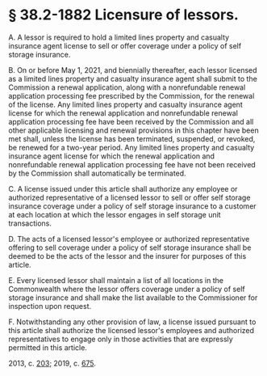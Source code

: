 # § 38.2-1882 Licensure of lessors.

<p>A. A lessor is required to hold a limited lines property and casualty insurance agent license to sell or offer coverage under a policy of self storage insurance.</p><p>B. On or before May 1, 2021, and biennially thereafter, each lessor licensed as a limited lines property and casualty insurance agent shall submit to the Commission a renewal application, along with a nonrefundable renewal application processing fee prescribed by the Commission, for the renewal of the license. Any limited lines property and casualty insurance agent license for which the renewal application and nonrefundable renewal application processing fee have been received by the Commission and all other applicable licensing and renewal provisions in this chapter have been met shall, unless the license has been terminated, suspended, or revoked, be renewed for a two-year period. Any limited lines property and casualty insurance agent license for which the renewal application and nonrefundable renewal application processing fee have not been received by the Commission shall automatically be terminated.</p><p>C. A license issued under this article shall authorize any employee or authorized representative of a licensed lessor to sell or offer self storage insurance coverage under a policy of self storage insurance to a customer at each location at which the lessor engages in self storage unit transactions.</p><p>D. The acts of a licensed lessor's employee or authorized representative offering to sell coverage under a policy of self storage insurance shall be deemed to be the acts of the lessor and the insurer for purposes of this article.</p><p>E. Every licensed lessor shall maintain a list of all locations in the Commonwealth where the lessor offers coverage under a policy of self storage insurance and shall make the list available to the Commissioner for inspection upon request.</p><p>F. Notwithstanding any other provision of law, a license issued pursuant to this article shall authorize the licensed lessor's employees and authorized representatives to engage only in those activities that are expressly permitted in this article.</p><p>2013, c. <a href='http://lis.virginia.gov/cgi-bin/legp604.exe?131+ful+CHAP0203'>203</a>; 2019, c. <a href='http://lis.virginia.gov/cgi-bin/legp604.exe?191+ful+CHAP0675'>675</a>.</p>
